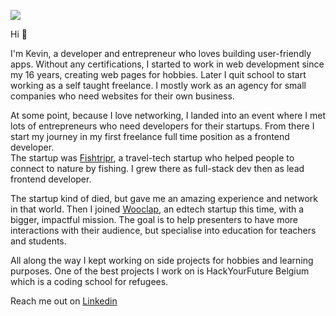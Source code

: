 ![](https://media-exp1.licdn.com/dms/image/C4E03AQG7TLTaZ8gaEg/profile-displayphoto-shrink_400_400/0?e=1600300800&v=beta&t=uFQtaS5p6NNjEo_s3j2KF68NHnCLU0-gLnMlux34h-U)

Hi 👋  
  
I'm Kevin, a developer and entrepreneur who loves building user-friendly apps. Without any certifications, I started to work in web development since my 16 years, creating web pages for hobbies. Later I quit school to start working as a self taught freelance. I mostly work as an agency for small companies who need websites for their own business.  
  
At some point, because I love networking, I landed into an event where I met lots of entrepreneurs who need developers for their startups. From there I start my journey in my first freelance full time position as a frontend developer.  
The startup was [Fishtripr](https://www.fishtripr.com/), a travel-tech startup who helped people to connect to nature by fishing. I grew there as full-stack dev then as lead frontend developer.  
  
The startup kind of died, but gave me an amazing experience and network in that world. Then I joined [Wooclap](https://www.wooclap.com/), an edtech startup this time, with a bigger, impactful mission. The goal is to help presenters to have more interactions with their audience, but specialise into education for teachers and students.  
  
All along the way I kept working on side projects for hobbies and learning purposes. One of the best projects I work on is HackYourFuture Belgium which is a coding school for refugees.  
  
Reach me out on [Linkedin](https://www.linkedin.com/in/kevin-tassi/)

